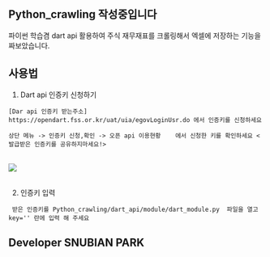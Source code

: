 ## Python_crawling 작성중입니다
파이썬 학습겸 dart api 활용하여 주식 재무재표를 크롤링해서 엑셀에 저장하는 기능을 짜보았습니다.

사용법
---------------------

1. Dart api 인증키 신청하기 

```
[Dar api 인증키 받는주소] https://opendart.fss.or.kr/uat/uia/egovLoginUsr.do 에서 인증키를 신청하세요

상단 메뉴 -> 인증키 신청,확인 -> 오픈 api 이용현황    에서 신청한 키를 확인하세요 <발급받은 인증키를 공유하지마세요!>
```

<br>
<div>
<img src='https://user-images.githubusercontent.com/42140057/98386441-847d0800-2093-11eb-8d86-8c9571cb1886.png'>
</div>
<br>

2. 인증키 입력
```
 받은 인증키를 Python_crawling/dart_api/module/dart_module.py  파일을 열고 key='' 란에 입력 해 주세요
```

Developer SNUBIAN PARK
---------------------
